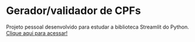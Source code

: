 # Gerador/validador de CPFs
Projeto pessoal desenvolvido para estudar a biblioteca Streamlit do Python.  
[Clique aqui para acessar!](https://geradordecpf.streamlit.app)

